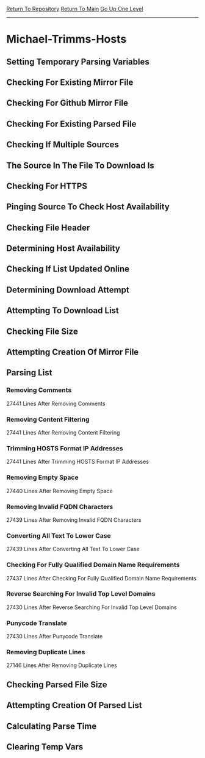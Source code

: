 [Return To Repository](https://github.com/deathbybandaid/piholeparser/)
[Return To Main](https://github.com/deathbybandaid/piholeparser/blob/master/RecentRunLogs/Mainlog.md)
[Go Up One Level](https://github.com/deathbybandaid/piholeparser/blob/master/RecentRunLogs/TopLevelScripts/30-Processing-External-Blacklists.md)
____________________________________
# Michael-Trimms-Hosts
## Setting Temporary Parsing Variables
## Checking For Existing Mirror File
## Checking For Github Mirror File
## Checking For Existing Parsed File
## Checking If Multiple Sources
## The Source In The File To Download Is
## Checking For HTTPS
## Pinging Source To Check Host Availability
## Checking File Header
## Determining Host Availability
## Checking If List Updated Online
## Determining Download Attempt
## Attempting To Download List
## Checking File Size
## Attempting Creation Of Mirror File
## Parsing List
### Removing Comments
27441 Lines After Removing Comments
### Removing Content Filtering
27441 Lines After Removing Content Filtering
### Trimming HOSTS Format IP Addresses
27441 Lines After Trimming HOSTS Format IP Addresses
### Removing Empty Space
27440 Lines After Removing Empty Space
### Removing Invalid FQDN Characters
27439 Lines After Removing Invalid FQDN Characters
### Converting All Text To Lower Case
27439 Lines After Converting All Text To Lower Case
### Checking For Fully Qualified Domain Name Requirements
27437 Lines After Checking For Fully Qualified Domain Name Requirements
### Reverse Searching For Invalid Top Level Domains
27430 Lines After Reverse Searching For Invalid Top Level Domains
### Punycode Translate
27430 Lines After Punycode Translate
### Removing Duplicate Lines
27146 Lines After Removing Duplicate Lines
## Checking Parsed File Size
## Attempting Creation Of Parsed List
## Calculating Parse Time
## Clearing Temp Vars
